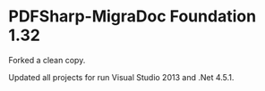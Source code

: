 PDFSharp-MigraDoc Foundation 1.32
================================

Forked a clean copy.

Updated all projects for run Visual Studio 2013 and .Net 4.5.1.
